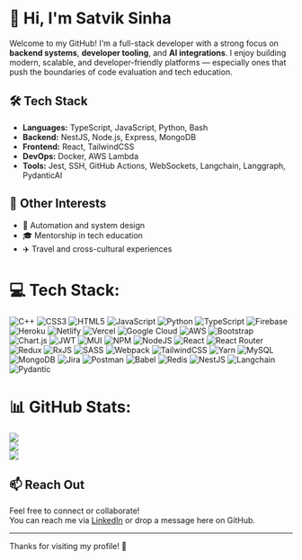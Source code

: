 # 👋 Hi, I'm Satvik Sinha

Welcome to my GitHub! I'm a full-stack developer with a strong focus on **backend systems**, **developer tooling**, and **AI integrations**. I enjoy building modern, scalable, and developer-friendly platforms — especially ones that push the boundaries of code evaluation and tech education.

## 🛠️ Tech Stack

- **Languages:** TypeScript, JavaScript, Python, Bash  
- **Backend:** NestJS, Node.js, Express, MongoDB  
- **Frontend:** React, TailwindCSS  
- **DevOps:** Docker, AWS Lambda  
- **Tools:** Jest, SSH, GitHub Actions, WebSockets, Langchain, Langgraph, PydanticAI

## 🧩 Other Interests

- 🤖 Automation and system design
- 🎓 Mentorship in tech education
- ✈️ Travel and cross-cultural experiences

# 💻 Tech Stack:
![C++](https://img.shields.io/badge/c++-%2300599C.svg?style=for-the-badge&logo=c%2B%2B&logoColor=white) ![CSS3](https://img.shields.io/badge/css3-%231572B6.svg?style=for-the-badge&logo=css3&logoColor=white) ![HTML5](https://img.shields.io/badge/html5-%23E34F26.svg?style=for-the-badge&logo=html5&logoColor=white) ![JavaScript](https://img.shields.io/badge/javascript-%23323330.svg?style=for-the-badge&logo=javascript&logoColor=%23F7DF1E) ![Python](https://img.shields.io/badge/python-3670A0?style=for-the-badge&logo=python&logoColor=ffdd54) ![TypeScript](https://img.shields.io/badge/typescript-%23007ACC.svg?style=for-the-badge&logo=typescript&logoColor=white) ![Firebase](https://img.shields.io/badge/firebase-%23039BE5.svg?style=for-the-badge&logo=firebase) ![Heroku](https://img.shields.io/badge/heroku-%23430098.svg?style=for-the-badge&logo=heroku&logoColor=white) ![Netlify](https://img.shields.io/badge/netlify-%23000000.svg?style=for-the-badge&logo=netlify&logoColor=#00C7B7) ![Vercel](https://img.shields.io/badge/vercel-%23000000.svg?style=for-the-badge&logo=vercel&logoColor=white) ![Google Cloud](https://img.shields.io/badge/Google%20Cloud-%234285F4.svg?style=for-the-badge&logo=google-cloud&logoColor=white) ![AWS](https://img.shields.io/badge/AWS-%23FF9900.svg?style=for-the-badge&logo=amazon-aws&logoColor=white) ![Bootstrap](https://img.shields.io/badge/bootstrap-%23563D7C.svg?style=for-the-badge&logo=bootstrap&logoColor=white) ![Chart.js](https://img.shields.io/badge/chart.js-F5788D.svg?style=for-the-badge&logo=chart.js&logoColor=white) ![JWT](https://img.shields.io/badge/JWT-black?style=for-the-badge&logo=JSON%20web%20tokens) ![MUI](https://img.shields.io/badge/MUI-%230081CB.svg?style=for-the-badge&logo=material-ui&logoColor=white) ![NPM](https://img.shields.io/badge/NPM-%23000000.svg?style=for-the-badge&logo=npm&logoColor=white) ![NodeJS](https://img.shields.io/badge/node.js-6DA55F?style=for-the-badge&logo=node.js&logoColor=white) ![React](https://img.shields.io/badge/react-%2320232a.svg?style=for-the-badge&logo=react&logoColor=%2361DAFB) ![React Router](https://img.shields.io/badge/React_Router-CA4245?style=for-the-badge&logo=react-router&logoColor=white) ![Redux](https://img.shields.io/badge/redux-%23593d88.svg?style=for-the-badge&logo=redux&logoColor=white) ![RxJS](https://img.shields.io/badge/rxjs-%23B7178C.svg?style=for-the-badge&logo=reactivex&logoColor=white) ![SASS](https://img.shields.io/badge/SASS-hotpink.svg?style=for-the-badge&logo=SASS&logoColor=white) ![Webpack](https://img.shields.io/badge/webpack-%238DD6F9.svg?style=for-the-badge&logo=webpack&logoColor=black) ![TailwindCSS](https://img.shields.io/badge/tailwindcss-%2338B2AC.svg?style=for-the-badge&logo=tailwind-css&logoColor=white) ![Yarn](https://img.shields.io/badge/yarn-%232C8EBB.svg?style=for-the-badge&logo=yarn&logoColor=white) ![MySQL](https://img.shields.io/badge/mysql-%2300f.svg?style=for-the-badge&logo=mysql&logoColor=white) ![MongoDB](https://img.shields.io/badge/MongoDB-%234ea94b.svg?style=for-the-badge&logo=mongodb&logoColor=white) ![Jira](https://img.shields.io/badge/jira-%230A0FFF.svg?style=for-the-badge&logo=jira&logoColor=white) ![Postman](https://img.shields.io/badge/Postman-FF6C37?style=for-the-badge&logo=postman&logoColor=white) ![Babel](https://img.shields.io/badge/Babel-F9DC3e?style=for-the-badge&logo=babel&logoColor=black) ![Redis](https://img.shields.io/badge/Redis-DC382D?style=for-the-badge&logo=redis&logoColor=white) ![NestJS](https://img.shields.io/badge/-NestJs-ea2845?style=for-the-badge&logo=nestjs&logoColor=white) ![Langchain](https://img.shields.io/badge/LangChain-ffffff?style=for-the-badge&logo=langchain&logoColor=green) ![Pydantic](https://img.shields.io/badge/pydantic-%5E1.10.1-orange?style=for-the-badge)


# 📊 GitHub Stats:
![](https://github-readme-stats.vercel.app/api?username=satviksinha&theme=dark&hide_border=false&include_all_commits=false&count_private=false)<br/>
![](https://github-readme-streak-stats.herokuapp.com/?user=satviksinha&theme=dark&hide_border=false)<br/>
![](https://github-readme-stats.vercel.app/api/top-langs/?username=satviksinha&theme=dark&hide_border=false&include_all_commits=false&count_private=false&layout=compact)

## 📫 Reach Out

Feel free to connect or collaborate!  
You can reach me via [LinkedIn](https://www.linkedin.com/in/satviksinha02) or drop a message here on GitHub.

---

Thanks for visiting my profile! 🚀

